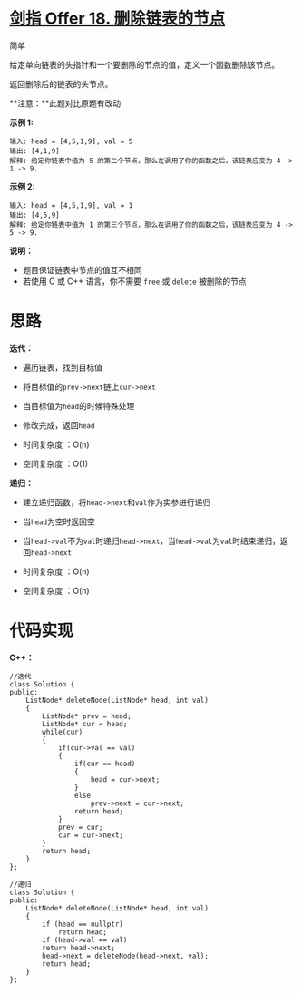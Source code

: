 # [剑指 Offer 18. 删除链表的节点](https://leetcode.cn/problems/shan-chu-lian-biao-de-jie-dian-lcof/)

简单



给定单向链表的头指针和一个要删除的节点的值，定义一个函数删除该节点。

返回删除后的链表的头节点。

**注意：**此题对比原题有改动

**示例 1:**

```
输入: head = [4,5,1,9], val = 5
输出: [4,1,9]
解释: 给定你链表中值为 5 的第二个节点，那么在调用了你的函数之后，该链表应变为 4 -> 1 -> 9.
```

**示例 2:**

```
输入: head = [4,5,1,9], val = 1
输出: [4,5,9]
解释: 给定你链表中值为 1 的第三个节点，那么在调用了你的函数之后，该链表应变为 4 -> 5 -> 9.
```

 

**说明：**

- 题目保证链表中节点的值互不相同
- 若使用 C 或 C++ 语言，你不需要 `free` 或 `delete` 被删除的节点



# 思路

**迭代：**

- 遍历链表，找到目标值
- 将目标值的`prev->next`链上`cur->next`
- 当目标值为`head`的时候特殊处理
- 修改完成，返回`head`

- 时间复杂度 ：O(n)
- 空间复杂度 ：O(1)

**递归：**

- 建立递归函数，将`head->next`和`val`作为实参进行递归

- 当`head`为空时返回空
- 当`head->val`不为`val`时递归`head->next`，当`head->val`为`val`时结束递归，返回`head->next`

- 时间复杂度 ：O(n)
- 空间复杂度 ：O(n)



# 代码实现

**C++：**

```
//迭代
class Solution {
public:
    ListNode* deleteNode(ListNode* head, int val)
    {
        ListNode* prev = head;
        ListNode* cur = head;
        while(cur)
        {
            if(cur->val == val)
            {
                if(cur == head)
                {
                    head = cur->next;
                }
                else
                    prev->next = cur->next;
                return head;
            }
            prev = cur;
            cur = cur->next;
        }
        return head;
    }
};

//递归
class Solution {
public:
    ListNode* deleteNode(ListNode* head, int val)
    {
        if (head == nullptr)
            return head;
        if (head->val == val)
        return head->next;
        head->next = deleteNode(head->next, val);
        return head;
    }
};
```

